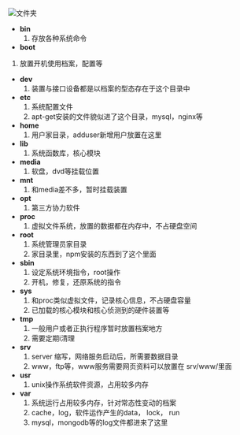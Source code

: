 ![文件夹](C:\Users\卿松\Desktop\图片\服务器文件.png "服务器文件夹")

* **bin**
  1. 存放各种系统命令
*  **boot**
  1. 放置开机使用档案，配置等
* **dev**
  1. 装置与接口设备都是以档案的型态存在于这个目录中
* **etc**
  1. 系统配置文件
  2. apt-get安装的文件貌似进了这个目录，mysql，nginx等
* **home**
  1. 用户家目录，adduser新增用户放置在这里
* **lib**
  1. 系统函数库，核心模块
* **media**
  1. 软盘，dvd等挂载位置
* **mnt**
  1. 和media差不多，暂时挂载装置
* **opt**
  1. 第三方协力软件
* **proc**
  1. 虚拟文件系统，放置的数据都在内存中，不占硬盘空间
* **root**
  1. 系统管理员家目录
  2. 家目录里，npm安装的东西到了这个里面
* **sbin**
  1. 设定系统环境指令，root操作
  2. 开机，修复，还原系统的指令
* **sys**
  1. 和proc类似虚拟文件，记录核心信息，不占硬盘容量
  2. 已加载的核心模块和核心侦测到的硬件装置等
* **tmp**
  1. 一般用户或者正执行程序暂时放置档案地方
  2. 需要定期i清理
* **srv**
  1. server 缩写，网络服务启动后，所需要数据目录
  2. www，ftp等，www服务需要网页资料可以放置在 srv/www/里面
* **usr**
  1. unix操作系统软件资源，占用较多内存
* **var**
  1. 系统运行占用较多内存，针对常态性变动的档案
  2. cache，log，软件运作产生的data， lock， run
  3. mysql，mongodb等的log文件都进来了这里